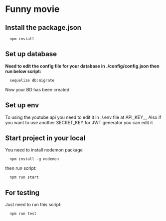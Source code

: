 # Funny movie

## Install the package.json
```
  npm install
```

## Set up database
**Need to edit the config file for your database in ./config/config.json then run below script:**
```
  sequelize db:migrate
```
Now your BD has been created
## Set up env
To using the youtube api you need to edit it in ./.env file at API_KEY__
Also if you want to use another SECRET_KEY for JWT generator you can edit it

## Start project in your local
You need to install nodemon package
```
  npm install -g nodemon
```
then run script:
```
  npm run start
```

## For testing 
Just need to run this script:
```
  npm run test
```